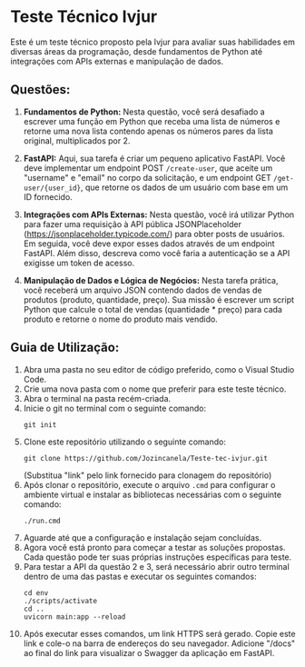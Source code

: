 # Teste Técnico Ivjur

Este é um teste técnico proposto pela Ivjur para avaliar suas habilidades em diversas áreas da programação, desde fundamentos de Python até integrações com APIs externas e manipulação de dados.

## Questões:

1. **Fundamentos de Python:** Nesta questão, você será desafiado a escrever uma função em Python que receba uma lista de números e retorne uma nova lista contendo apenas os números pares da lista original, multiplicados por 2.

2. **FastAPI:** Aqui, sua tarefa é criar um pequeno aplicativo FastAPI. Você deve implementar um endpoint POST `/create-user`, que aceite um "username" e "email" no corpo da solicitação, e um endpoint GET `/get-user/{user_id}`, que retorne os dados de um usuário com base em um ID fornecido.

3. **Integrações com APIs Externas:** Nesta questão, você irá utilizar Python para fazer uma requisição à API pública JSONPlaceholder (https://jsonplaceholder.typicode.com/) para obter posts de usuários. Em seguida, você deve expor esses dados através de um endpoint FastAPI. Além disso, descreva como você faria a autenticação se a API exigisse um token de acesso.

4. **Manipulação de Dados e Lógica de Negócios:** Nesta tarefa prática, você receberá um arquivo JSON contendo dados de vendas de produtos (produto, quantidade, preço). Sua missão é escrever um script Python que calcule o total de vendas (quantidade * preço) para cada produto e retorne o nome do produto mais vendido.

## Guia de Utilização:

1. Abra uma pasta no seu editor de código preferido, como o Visual Studio Code.
2. Crie uma nova pasta com o nome que preferir para este teste técnico.
3. Abra o terminal na pasta recém-criada.
4. Inicie o git no terminal com o seguinte comando:
   ```
   git init
   ```
5. Clone este repositório utilizando o seguinte comando:
   ```
   git clone https://github.com/Jozincanela/Teste-tec-ivjur.git
   ```
   (Substitua "link" pelo link fornecido para clonagem do repositório)
6. Após clonar o repositório, execute o arquivo `.cmd` para configurar o ambiente virtual e instalar as bibliotecas necessárias com o seguinte comando:
   ```
   ./run.cmd
   ```
7. Aguarde até que a configuração e instalação sejam concluídas.
8. Agora você está pronto para começar a testar as soluções propostas. Cada questão pode ter suas próprias instruções específicas para teste.
9. Para testar a API da questão 2 e 3, será necessário abrir outro terminal dentro de uma das pastas e executar os seguintes comandos:
   ```
   cd env
   ./scripts/activate
   cd ..
   uvicorn main:app --reload
   ```
10. Após executar esses comandos, um link HTTPS será gerado. Copie este link e cole-o na barra de endereços do seu navegador. Adicione "/docs" ao final do link para visualizar o Swagger da aplicação em FastAPI.

